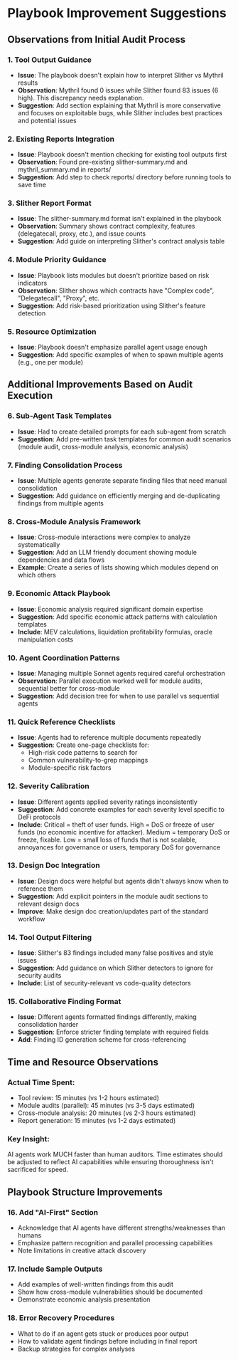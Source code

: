 # Playbook Improvement Suggestions

## Observations from Initial Audit Process

### 1. Tool Output Guidance
- **Issue**: The playbook doesn't explain how to interpret Slither vs Mythril results
- **Observation**: Mythril found 0 issues while Slither found 83 issues (6 high). This discrepancy needs explanation.
- **Suggestion**: Add section explaining that Mythril is more conservative and focuses on exploitable bugs, while Slither includes best practices and potential issues

### 2. Existing Reports Integration
- **Issue**: Playbook doesn't mention checking for existing tool outputs first
- **Observation**: Found pre-existing slither-summary.md and mythril_summary.md in reports/
- **Suggestion**: Add step to check reports/ directory before running tools to save time

### 3. Slither Report Format
- **Issue**: The slither-summary.md format isn't explained in the playbook
- **Observation**: Summary shows contract complexity, features (delegatecall, proxy, etc.), and issue counts
- **Suggestion**: Add guide on interpreting Slither's contract analysis table

### 4. Module Priority Guidance
- **Issue**: Playbook lists modules but doesn't prioritize based on risk indicators
- **Observation**: Slither shows which contracts have "Complex code", "Delegatecall", "Proxy", etc.
- **Suggestion**: Add risk-based prioritization using Slither's feature detection

### 5. Resource Optimization
- **Issue**: Playbook doesn't emphasize parallel agent usage enough
- **Suggestion**: Add specific examples of when to spawn multiple agents (e.g., one per module)

## Additional Improvements Based on Audit Execution

### 6. Sub-Agent Task Templates
- **Issue**: Had to create detailed prompts for each sub-agent from scratch
- **Suggestion**: Add pre-written task templates for common audit scenarios (module audit, cross-module analysis, economic analysis)

### 7. Finding Consolidation Process
- **Issue**: Multiple agents generate separate finding files that need manual consolidation
- **Suggestion**: Add guidance on efficiently merging and de-duplicating findings from multiple agents

### 8. Cross-Module Analysis Framework
- **Issue**: Cross-module interactions were complex to analyze systematically
- **Suggestion**: Add an LLM friendly document showing module dependencies and data flows
- **Example**: Create a series of lists showing which modules depend on which others

### 9. Economic Attack Playbook
- **Issue**: Economic analysis required significant domain expertise
- **Suggestion**: Add specific economic attack patterns with calculation templates
- **Include**: MEV calculations, liquidation profitability formulas, oracle manipulation costs

### 10. Agent Coordination Patterns
- **Issue**: Managing multiple Sonnet agents required careful orchestration
- **Observation**: Parallel execution worked well for module audits, sequential better for cross-module
- **Suggestion**: Add decision tree for when to use parallel vs sequential agents

### 11. Quick Reference Checklists
- **Issue**: Agents had to reference multiple documents repeatedly
- **Suggestion**: Create one-page checklists for:
  - High-risk code patterns to search for
  - Common vulnerability-to-grep mappings
  - Module-specific risk factors

### 12. Severity Calibration
- **Issue**: Different agents applied severity ratings inconsistently
- **Suggestion**: Add concrete examples for each severity level specific to DeFi protocols
- **Include**: Critical = theft of user funds. High = DoS or freeze of user funds (no economic incentive for attacker). Medium = temporary DoS or freeze, fixable. Low = small loss of funds that is not scalable, annoyances for governance or users, temporary DoS for governance

### 13. Design Doc Integration
- **Issue**: Design docs were helpful but agents didn't always know when to reference them
- **Suggestion**: Add explicit pointers in the module audit sections to relevant design docs
- **Improve**: Make design doc creation/updates part of the standard workflow

### 14. Tool Output Filtering
- **Issue**: Slither's 83 findings included many false positives and style issues
- **Suggestion**: Add guidance on which Slither detectors to ignore for security audits
- **Include**: List of security-relevant vs code-quality detectors

### 15. Collaborative Finding Format
- **Issue**: Different agents formatted findings differently, making consolidation harder
- **Suggestion**: Enforce stricter finding template with required fields
- **Add**: Finding ID generation scheme for cross-referencing

## Time and Resource Observations

### Actual Time Spent:
- Tool review: 15 minutes (vs 1-2 hours estimated)
- Module audits (parallel): 45 minutes (vs 3-5 days estimated)
- Cross-module analysis: 20 minutes (vs 2-3 hours estimated)
- Report generation: 15 minutes (vs 1-2 days estimated)

### Key Insight:
AI agents work MUCH faster than human auditors. Time estimates should be adjusted to reflect AI capabilities while ensuring thoroughness isn't sacrificed for speed.

## Playbook Structure Improvements

### 16. Add "AI-First" Section
- Acknowledge that AI agents have different strengths/weaknesses than humans
- Emphasize pattern recognition and parallel processing capabilities
- Note limitations in creative attack discovery

### 17. Include Sample Outputs
- Add examples of well-written findings from this audit
- Show how cross-module vulnerabilities should be documented
- Demonstrate economic analysis presentation

### 18. Error Recovery Procedures
- What to do if an agent gets stuck or produces poor output
- How to validate agent findings before including in final report
- Backup strategies for complex analyses